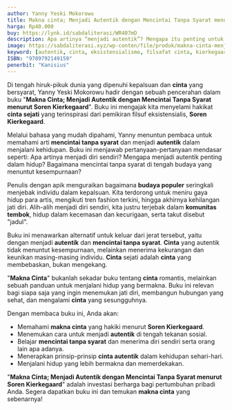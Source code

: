 ```yaml
---
author: Yanny Yeski Mokorowu
title: Makna cinta; Menjadi Autentik dengan Mencintai Tanpa Syarat menurut Soren Kierkegaard
harga: Rp40.000
buy: https://lynk.id/sabdaliterasi/WR407mD
description: Apa artinya “menjadi autentik”? Mengapa itu penting untuk hidup kita sebagai manusia? Apa kaitannya dengan “mencintai tanpa syarat”? Buku yang mengambil.
image: https://sabdaliterasi.xyz/wp-conten/file/produk/makna-cinta-menjadi-autentik-dengan-mencintai-tanpa-syarat-menurut-soren-kierkegaard.jpg
keyword: [autentik, cinta, eksistensialisme, filsafat cinta, kierkegaard, religiusitas, filsafat eksistensialis, cinta dan eksistensi]
ISBN: "9789792149159"
penerbit: "Kanisius"
---
```


<p>Di tengah hiruk-pikuk dunia yang dipenuhi kepalsuan dan <strong>cinta</strong> yang bersyarat, Yanny Yeski Mokorowu hadir dengan sebuah pencerahan dalam buku "<strong>Makna Cinta; Menjadi Autentik dengan Mencintai Tanpa Syarat menurut Soren Kierkegaard</strong>". Buku ini mengajak kita menyelami hakikat <strong>cinta sejati</strong> yang terinspirasi dari pemikiran filsuf eksistensialis, <strong>Soren Kierkegaard</strong>.</p><p>Melalui bahasa yang mudah dipahami, Yanny menuntun pembaca untuk memahami arti <strong>mencintai tanpa syarat</strong> dan menjadi <strong>autentik</strong> dalam menjalani kehidupan. Buku ini menjawab pertanyaan-pertanyaan mendasar seperti: Apa artinya menjadi diri sendiri? Mengapa menjadi autentik penting dalam hidup? Bagaimana mencintai tanpa syarat di tengah budaya yang menuntut kesempurnaan?</p><p>Penulis dengan apik menguraikan bagaimana <strong>budaya populer</strong> seringkali menjebak individu dalam kepalsuan. Kita terdorong untuk meniru gaya hidup para artis, mengikuti tren fashion terkini, hingga akhirnya kehilangan jati diri. Alih-alih menjadi diri sendiri, kita justru terjebak dalam <strong>komunitas tembok</strong>, hidup dalam kecemasan dan kecurigaan, serta takut disebut "jadul".</p><p>Buku ini menawarkan alternatif untuk keluar dari jerat tersebut, yaitu dengan menjadi <strong>autentik</strong> dan <strong>mencintai tanpa syarat</strong>. <strong>Cinta</strong> yang autentik tidak menuntut kesempurnaan, melainkan menerima kekurangan dan keunikan masing-masing individu. <strong>Cinta</strong> sejati adalah <strong>cinta</strong> yang membebaskan, bukan mengekang.</p><p>"<strong>Makna Cinta</strong>" bukanlah sekadar buku tentang <strong>cinta</strong> romantis, melainkan sebuah panduan untuk menjalani hidup yang bermakna. Buku ini relevan bagi siapa saja yang ingin menemukan jati diri, membangun hubungan yang sehat, dan mengalami <strong>cinta</strong> yang sesungguhnya.</p><p>Dengan membaca buku ini, Anda akan:</p><ul><li>Memahami <strong>makna cinta</strong> yang hakiki menurut <strong>Soren Kierkegaard</strong>.</li><li>Menemukan cara untuk menjadi <strong>autentik</strong> di tengah tekanan sosial.</li><li>Belajar <strong>mencintai tanpa syarat</strong> dan menerima diri sendiri serta orang lain apa adanya.</li><li>Menerapkan prinsip-prinsip <strong>cinta autentik</strong> dalam kehidupan sehari-hari.</li><li>Menjalani hidup yang lebih bermakna dan memerdekakan.</li></ul><p>"<strong>Makna Cinta; Menjadi Autentik dengan Mencintai Tanpa Syarat menurut Soren Kierkegaard</strong>" adalah investasi berharga bagi pertumbuhan pribadi Anda. Segera dapatkan buku ini dan temukan <strong>makna cinta</strong> yang sebenarnya!</p>


